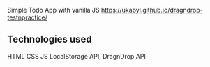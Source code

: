 Simple Todo App with vanilla JS https://ukabyl.github.io/dragndrop-testnpractice/

## Technologies used
HTML CSS JS
LocalStorage API, DragnDrop API
